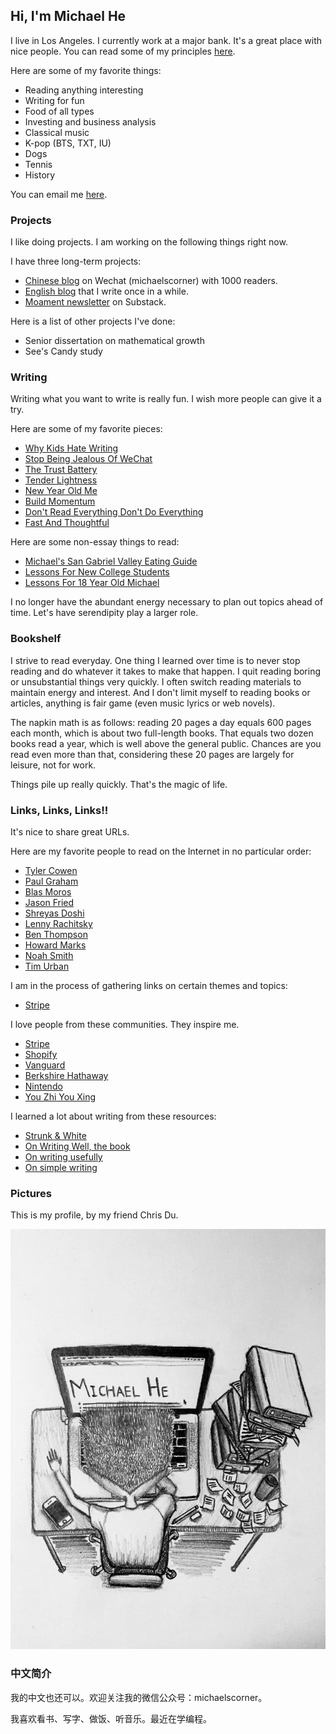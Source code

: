 ## Hi, I'm Michael He

I live in Los Angeles. I currently work at a major bank. It's a great place with nice people. You can read some of my principles [here](https://michaelhe.me/lifemanual).

Here are some of my favorite things:
* Reading anything interesting
* Writing for fun
* Food of all types
* Investing and business analysis
* Classical music 
* K-pop (BTS, TXT, IU)
* Dogs
* Tennis
* History

You can email me [here](mailto:michaelhe@hey.com).

### Projects

I like doing projects. I am working on the following things right now. 

I have three long-term projects:
* [Chinese blog](https://mp.weixin.qq.com/s?__biz=MzIxMzg5Mjk0Mg==&mid=2247484627&idx=1&sn=ab016fed61e0c77cca82fbcdf51387c4&chksm=97aeaef2a0d927e40c0c108c7d2a1722107e82b605f2e0519822e06feb21bcb53658b2f9bbb1&token=470111712&lang=zh_CN#rd) on Wechat (michaelscorner) with 1000 readers.
* [English blog](https://world.hey.com/michaelhe/) that I write once in a while. 
* [Moament newsletter](https://moament.substack.com) on Substack. 

Here is a list of other projects I've done:
* Senior dissertation on mathematical growth
* See's Candy study

### Writing

Writing what you want to write is really fun. I wish more people can give it a try. 

Here are some of my favorite pieces:

* [Why Kids Hate Writing](https://world.hey.com/michaelhe/why-kids-hate-writing-0df7b6ad)
* [Stop Being Jealous Of WeChat](https://michaelhe.me/wechat)
* [The Trust Battery](https://michaelhe.me/trustbattery)
* [Tender Lightness](https://michaelhe.me/tender)
* [New Year Old Me](https://michaelhe.me/oldme)
* [Build Momentum](https://world.hey.com/michaelhe/build-momentum-ab789180)
* [Don't Read Everything Don't Do Everything](https://world.hey.com/michaelhe/don-t-read-everything-don-t-do-everything-b60c7ebb)
* [Fast And Thoughtful](https://world.hey.com/michaelhe/fast-and-thoughtful-aa453b11)

Here are some non-essay things to read:
* [Michael's San Gabriel Valley Eating Guide](https://michaelhe.me/626)
* [Lessons For New College Students](https://michaelhe.me/firstyear)
* [Lessons For 18 Year Old Michael](https://michaelhe.me/collegelessons)

I no longer have the abundant energy necessary to plan out topics ahead of time. Let's have serendipity play a larger role.

### Bookshelf

I strive to read everyday. One thing I learned over time is to never stop reading and do whatever it takes to make that happen. I quit reading boring or unsubstantial things very quickly. I often switch reading materials to maintain energy and interest. And I don't limit myself to reading books or articles, anything is fair game (even music lyrics or web novels).

The napkin math is as follows: reading 20 pages a day equals 600 pages each month, which is about two full-length books. That equals two dozen books read a year, which is well above the general public. Chances are you read even more than that, considering these 20 pages are largely for leisure, not for work. 

Things pile up really quickly. That's the magic of life.

### Links, Links, Links!!

It's nice to share great URLs. 

Here are my favorite people to read on the Internet in no particular order: 

* [Tyler Cowen](https://marginalrevolution.com/)
* [Paul Graham](http://paulgraham.com/articles.html)
* [Blas Moros](https://blas.com/)
* [Jason Fried](https://world.hey.com/jason)
* [Shreyas Doshi](https://twitter.com/shreyas)
* [Lenny Rachitsky](https://www.lennysnewsletter.com/)
* [Ben Thompson](https://stratechery.com/)
* [Howard Marks](https://www.oaktreecapital.com/insights/howard-marks-memos/)
* [Noah Smith](https://noahpinion.substack.com/)
* [Tim Urban](https://waitbutwhy.com/)

I am in the process of gathering links on certain themes and topics:
* [Stripe](https://world.hey.com/michaelhe/collection-on-stripe-b45f4273)

I love people from these communities. They inspire me.
* [Stripe](https://stripe.com/)
* [Shopify](https://www.shopify.com/)
* [Vanguard](https://investor.vanguard.com/home)
* [Berkshire Hathaway](https://berkshirehathaway.com/)
* [Nintendo](https://www.nintendo.co.jp/)
* [You Zhi You Xing](https://youzhiyouxing.cn/)

I learned a lot about writing from these resources:
* [Strunk & White](http://www.jlakes.org/ch/web/The-elements-of-style.pdf)
* [On Writing Well, the book](https://www.amazon.com/Writing-Well-Classic-Guide-Nonfiction/dp/0060891548)
* [On writing usefully](http://paulgraham.com/useful.html)
* [On simple writing](http://paulgraham.com/simply.html)

### Pictures

This is my profile, by my friend Chris Du.

![Image of Michael](https://github.com/himichaelh/himichaelh.github.io/blob/main/michael_he.jpeg?raw=true)

### 中文简介

我的中文也还可以。欢迎关注我的微信公众号：michaelscorner。

我喜欢看书、写字、做饭、听音乐。最近在学编程。
